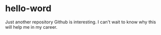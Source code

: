 # hello-word
Just another repository
Github is interesting.
I can't wait to know why this will help me in my career.
